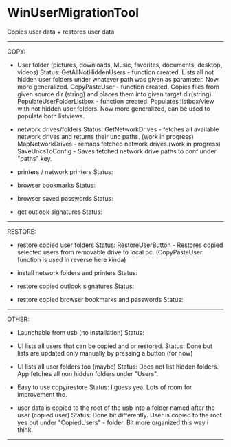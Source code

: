 # WinUserMigrationTool
Copies user data + restores user data.

------------------------------------------------------------------------------------------
COPY:

- User folder (pictures, downloads, Music, favorites, documents, desktop, videos)
Status:
GetAllNotHiddenUsers - function created. Lists all not hidden user folders under whatever path was given as parameter. Now more generalized.
CopyPasteUser - function created. Copies files from given source dir (string) and places them into given target dir(string).
PopulateUserFolderListbox - function created. Populates listbox/view with not hidden user folders. Now more generalized, can be used to populate both listviews.

- network drives/folders
Status:
GetNetworkDrives - fetches all available network drives and returns their unc paths. (work in progress)
MapNetworkDrives - remaps fetched network drives.(work in progress)
SaveUncsToConfig - Saves fetched network drive paths to conf under "paths" key.

- printers / network printers
Status:


- browser bookmarks
Status:


- browser saved passwords
Status:


- get outlook signatures
Status:


------------------------------------------------------------------------------------------

RESTORE:

- restore copied user folders
Status:
RestoreUserButton - Restores copied selected users from removable drive to local pc. (CopyPasteUser function is used in reverse here kinda)

- install network folders and printers
Status:


- restore copied outlook signatures
Status:


- restore copied browser bookmarks and passwords
Status:


------------------------------------------------------------------------------------------

OTHER:

- Launchable from usb (no installation)
Status:


- UI lists all users that can be copied and or restored.
Status:
Done but lists are updated only manually by pressing a button (for now)

- UI lists all user folders too (maybe)
Status:
Does not list hidden folders. App fetches all non hidden folders under "Users".

- Easy to use copy/restore
Status:
I guess yea. Lots of room for improvement tho.

- user data is copied to the root of the usb into a folder named after the user (copied user)
Status:
Done bit differently. User is copied to the root yes but under "CopiedUsers" - folder. Bit more organized this way i think.

------------------------------------------------------------------------------------------